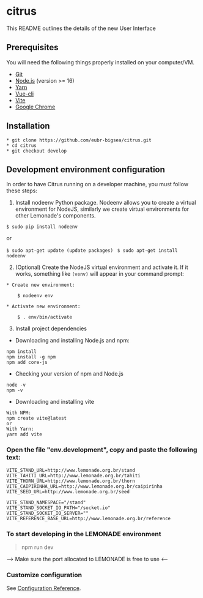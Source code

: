 # citrus
This README outlines the details of the new User Interface

## Prerequisites

You will need the following things properly installed on your computer/VM.
* [Git](https://git-scm.com/)
* [Node.js](https://nodejs.org/) (version >= 16)
* [Yarn](https://yarnpkg.com/)
* [Vue-cli](https://cli.vuejs.org/guide/installation.html)
* [Vite](https://vitejs.dev/)
* [Google Chrome](https://google.com/chrome/)


## Installation
```
* git clone https://github.com/eubr-bigsea/citrus.git
* cd citrus
* git checkout develop
```

## Development environment configuration
In order to have Citrus running on a developer machine, you must follow these steps:

1. Install nodeenv Python package. Nodeenv allows you to create a virtual environment for NodeJS, similarly we create virtual environments for other Lemonade's components. 

```$ sudo pip install nodeenv ```

or

```$ sudo apt-get update (update packages) ```
```$ sudo apt-get install nodeenv ```

2. (Optional) Create the NodeJS virtual environment and activate it. If it works, something like `(venv)` will appear in your command prompt:
```
* Create new environment:

    $ nodeenv env

* Activate new environment:

    $ . env/bin/activate
```

3. Install project dependencies

* Downloading and installing Node.js and npm:
```
npm install
npm install -g npm
npm add core-js
```
* Checking your version of npm and Node.js
```
node -v
npm -v
```
* Downloading and installing vite

```
With NPM:
npm create vite@latest
or 
With Yarn:
yarn add vite

```

### Open the file "env.development", copy and paste the following text:
``` VITE_LIMONERO_URL=http://www.lemonade.org.br/limonero
VITE_STAND_URL=http://www.lemonade.org.br/stand
VITE_TAHITI_URL=http://www.lemonade.org.br/tahiti
VITE_THORN_URL=http://www.lemonade.org.br/thorn
VITE_CAIPIRINHA_URL=http://www.lemonade.org.br/caipirinha
VITE_SEED_URL=http://www.lemonade.org.br/seed

VITE_STAND_NAMESPACE="/stand"
VITE_STAND_SOCKET_IO_PATH="/socket.io"
VITE_STAND_SOCKET_IO_SERVER=""
VITE_REFERENCE_BASE_URL=http://www.lemonade.org.br/reference
```

### To start developing in the LEMONADE environment
> npm run dev

--> Make sure the port allocated to LEMONADE is free to use <--


### Customize configuration
See [Configuration Reference](https://cli.vuejs.org/config/).
